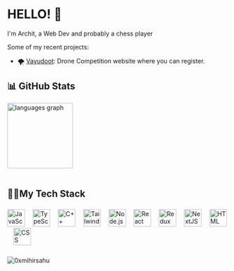 # HELLO! 👋

I'm Archit, a Web Dev and probably a chess player

Some of my recent projects:

- 🌪️ [Vayudoot](https://vayudoot-2-0.vercel.app): Drone Competition website where you can register.



## 📊 GitHub Stats
<div align="left">
  <img src="https://github-readme-stats.vercel.app/api/top-langs/?username=archittgupta&theme=tokyonight&show_icons=true&hide_border=true&layout=compact" height="150" alt="languages graph"  />
</div>
<br>



###

<h2 align="left">👨‍💻My Tech Stack</h2>

###

<div align="left">
  <img src="https://skillicons.dev/icons?i=js" height="40" alt="JavaScript logo" />
  <img width="10" />
  <img src="https://skillicons.dev/icons?i=ts" height="40" alt="TypeScript logo" />
  <img width="10" />
  <img src="https://skillicons.dev/icons?i=cpp" height="40" alt="C++ logo" />
  <img width="10" />
  <img src="https://skillicons.dev/icons?i=tailwind" height="40" alt="Tailwind CSS logo" />
  <img width="10" />
  <img src="https://skillicons.dev/icons?i=nodejs" height="40" alt="Node.js logo" />
  <img width="10" />
  <img src="https://skillicons.dev/icons?i=react" height="40" alt="React logo" />
  <img width="10" />
  <img src="https://skillicons.dev/icons?i=redux" height="40" alt="Redux logo"  />
  <img width="10" />
  <img src="https://skillicons.dev/icons?i=nextjs" height="40" alt="NextJS logo"  />
  <img width="10" />
  <img src="https://skillicons.dev/icons?i=html" height="40" alt="HTML logo"  />
  <img width="10" />
   <img src="https://skillicons.dev/icons?i=css" height="40" alt="CSS logo"  />
  <img width="10" />
  

###

<p align="left"> <img src="https://komarev.com/ghpvc/?username=archittgupta&label=Profile%20views&color=0e75b6&style=flat" alt="0xmihirsahu" /> </p>

<!--
**archittgupta/archittgupta** is a ✨ _special_ ✨ repository because its `README.md` (this file) appears on your GitHub profile.

Here are some ideas to get you started:

- 🔭 I’m currently working on ...
- 🌱 I’m currently learning ...
- 👯 I’m looking to collaborate on ...
- 🤔 I’m looking for help with ...
- 💬 Ask me about ...
- 📫 How to reach me: ...
- 😄 Pronouns: ...
- ⚡ Fun fact: ...
-->
